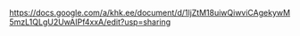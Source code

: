 <https://docs.google.com/a/khk.ee/document/d/1ljZtM18uiwQiwviCAgekywM5mzL1QLgU2UwAIPf4xxA/edit?usp=sharing>
